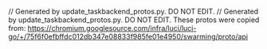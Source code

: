// Generated by update_taskbackend_protos.py. DO NOT EDIT.
// Generated by update_taskbackend_protos.py. DO NOT EDIT.
These protos were copied from:
https://chromium.googlesource.com/infra/luci/luci-go/+/75f6f0efbffdc012db347e08833f985fe01e4950/swarming/proto/api
